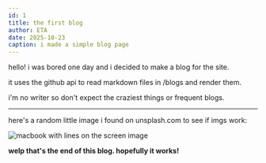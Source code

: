```yaml
---
id: 1
title: the first blog
author: ETA
date: 2025-10-23
caption: i made a simple blog page
---
```


<p>hello! i was bored one day and i decided to make a blog for the site.</p>
<p>it uses the github api to read markdown files in /blogs and render them.</p>
<p>i'm no writer so don't expect the craziest things or frequent blogs.</p>
<hr>
<p>here's a random little image i found on unsplash.com to see if imgs work:</p>
<img src=https://images.unsplash.com/photo-1498050108023-c5249f4df085?ixlib=rb-4.1.0&ixid=M3wxMjA3fDB8MHxwaG90by1wYWdlfHx8fGVufDB8fHx8fA%3D%3D&auto=format&fit=crop&q=80&w=1472 alt="macbook with lines on the screen image"><br>
<p><b>welp that's the end of this blog. hopefully it works!</b></p>

